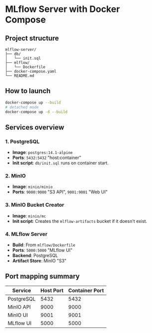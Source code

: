 # MLflow Server with Docker Compose

## Project structure

```text
mlflow-server/
├── db/
│   └── init.sql
├── mlflow/
│   └── Dockerfile
├── docker-compose.yaml
└── README.md
```

## How to launch

```bash
docker-compose up --build
# detached mode
docker-compose up -d --build
```

## Services overview

### 1. **PostgreSQL**
- **Image**: `postgres:14.1-alpine`
- **Ports**: `5432:5432` "host:container"
- **Init script**: `db/init.sql` runs on container start.

### 2. **MinIO**
- **Image**: `minio/minio`
- **Ports**: `9000:9000` "S3 API", `9001:9001` "Web UI"

### 3. **MinIO Bucket Creator**
- **Image**: `minio/mc`
- **Init script**: Creates the `mlflow-artifacts` bucket if it doesn't exist.

### 4. **MLflow Server**
- **Build**: From `mlflow/Dockerfile`
- **Ports**: `5000:5000` "MLflow UI"
- **Backend**: PostgreSQL
- **Artifact Store**: MinIO "S3"

## Port mapping summary

| Service     | Host Port | Container Port |
|-------------|-----------|----------------|
| PostgreSQL  | 5432      | 5432           |
| MinIO API   | 9000      | 9000           |
| MinIO UI    | 9001      | 9001           |
| MLflow UI   | 5000      | 5000           |
